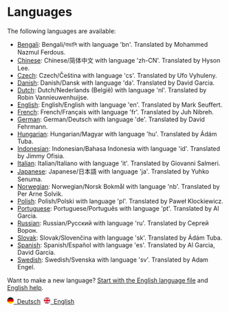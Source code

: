 Languages
=========

The following languages are available:

* [Bengali](https://github.com/datenstrom/yellow-extensions/tree/master/languages/bengali): Bengali/বাঙালি with language 'bn'. Translated by Mohammed Nazmul Ferdous.
* [Chinese](https://github.com/datenstrom/yellow-extensions/tree/master/languages/chinese): Chinese/简体中文 with language 'zh-CN'. Translated by Hyson Lee.
* [Czech](https://github.com/datenstrom/yellow-extensions/tree/master/languages/czech): Czech/Čeština with language 'cs'. Translated by Ufo Vyhuleny.
* [Danish](https://github.com/datenstrom/yellow-extensions/tree/master/languages/danish): Danish/Dansk with language 'da'. Translated by David Garcia.
* [Dutch](https://github.com/datenstrom/yellow-extensions/tree/master/languages/dutch): Dutch/Nederlands (België) with language 'nl'. Translated by Robin Vannieuwenhuijse.
* [English](https://github.com/datenstrom/yellow-extensions/tree/master/languages/english): English/English with language 'en'. Translated by Mark Seuffert.
* [French](https://github.com/datenstrom/yellow-extensions/tree/master/languages/french): French/Français with language 'fr'. Translated by Juh Nibreh.
* [German](https://github.com/datenstrom/yellow-extensions/tree/master/languages/german): German/Deutsch with language 'de'. Translated by David Fehrmann.
* [Hungarian](https://github.com/datenstrom/yellow-extensions/tree/master/languages/hungarian): Hungarian/Magyar with language 'hu'. Translated by Ádám Tuba.
* [Indonesian](https://github.com/datenstrom/yellow-extensions/tree/master/languages/indonesian): Indonesian/Bahasa Indonesia with language 'id'. Translated by Jimmy Ofisia.
* [Italian](https://github.com/datenstrom/yellow-extensions/tree/master/languages/italian): Italian/Italiano with language 'it'. Translated by Giovanni Salmeri.
* [Japanese](https://github.com/datenstrom/yellow-extensions/tree/master/languages/japanese): Japanese/日本語 with language 'ja'. Translated by Yuhko Senuma.
* [Norwegian](https://github.com/datenstrom/yellow-extensions/tree/master/languages/norwegian): Norwegian/Norsk Bokmål with language 'nb'. Translated by Per Arne Solvik.
* [Polish](https://github.com/datenstrom/yellow-extensions/tree/master/languages/polish): Polish/Polski with language 'pl'. Translated by Paweł Klockiewicz.
* [Portuguese](https://github.com/datenstrom/yellow-extensions/tree/master/languages/portuguese): Portuguese/Português with language 'pt'. Translated by Al Garcia.
* [Russian](https://github.com/datenstrom/yellow-extensions/tree/master/languages/russian): Russian/Русский with language 'ru'. Translated by Сергей Ворон.
* [Slovak](https://github.com/datenstrom/yellow-extensions/tree/master/languages/slovak): Slovak/Slovenčina with language 'sk'. Translated by Ádám Tuba.
* [Spanish](https://github.com/datenstrom/yellow-extensions/tree/master/languages/spanish): Spanish/Español with language 'es'. Translated by Al Garcia, David Garcia.
* [Swedish](https://github.com/datenstrom/yellow-extensions/tree/master/languages/swedish): Swedish/Svenska with language 'sv'. Translated by Adam Engel.

Want to make a new language? [Start with the English language file](https://github.com/datenstrom/yellow-extensions/blob/master/languages/english/english-language.txt) and [English help](https://github.com/datenstrom/yellow-extensions/tree/master/features/help).

<p>
<a href="README-de.md"><img src="https://raw.githubusercontent.com/datenstrom/yellow-extensions/master/features/help/language-de.png" width="15" height="15" alt="Deutsch">&nbsp; Deutsch</a>&nbsp;
<a href="README.md"><img src="https://raw.githubusercontent.com/datenstrom/yellow-extensions/master/features/help/language-en.png" width="15" height="15" alt="English">&nbsp; English</a>&nbsp;
</p>

